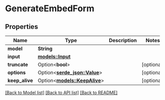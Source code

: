# GenerateEmbedForm

## Properties

Name | Type | Description | Notes
------------ | ------------- | ------------- | -------------
**model** | **String** |  | 
**input** | [**models::Input**](Input.md) |  | 
**truncate** | Option<**bool**> |  | [optional]
**options** | Option<[**serde_json::Value**](.md)> |  | [optional]
**keep_alive** | Option<[**models::KeepAlive**](Keep_Alive.md)> |  | [optional]

[[Back to Model list]](../README.md#documentation-for-models) [[Back to API list]](../README.md#documentation-for-api-endpoints) [[Back to README]](../README.md)


